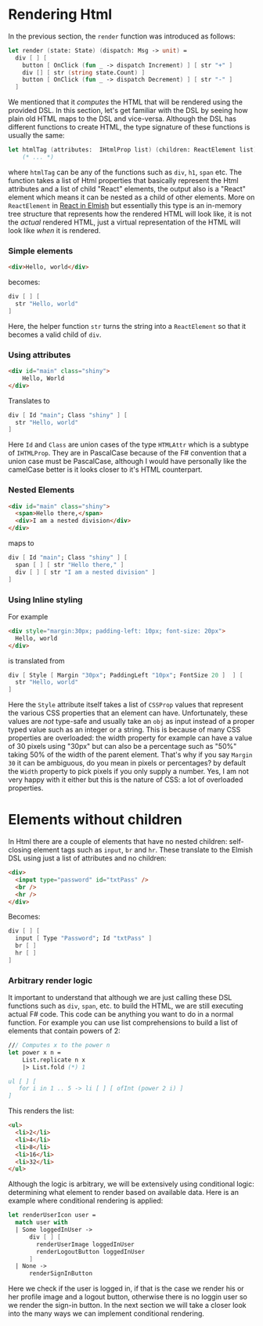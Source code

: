 # Rendering Html

In the previous section, the `render` function was introduced as follows:
```fsharp
let render (state: State) (dispatch: Msg -> unit) =
  div [ ] [
    button [ OnClick (fun _ -> dispatch Increment) ] [ str "+" ]
    div [] [ str (string state.Count) ]
    button [ OnClick (fun _ -> dispatch Decrement) ] [ str "-" ]
  ]
```
We mentioned that it *computes* the HTML that will be rendered using the provided DSL. In this section, let's get familiar with the DSL by seeing how plain old HTML maps to the DSL and vice-versa. Although the DSL has different functions to create HTML, the type signature of these functions is usually the same:
```fsharp
let htmlTag (attributes:  IHtmlProp list) (children: ReactElement list) : ReactElement =
    (* ... *)
```
where `htmlTag` can be any of the functions such as `div`, `h1`, `span` etc. The function takes a list of Html properties that basically represent the Html attributes and a list of child "React" elements, the output also is a "React" element which means it can be nested as a child of other elements. More on `ReactElement` in [React in Elmish](react-in-elmish) but essentially this type is an  in-memory tree structure that represents how the rendered HTML will look like, it is not the *actual* rendered HTML, just a virtual representation of the HTML will look like *when* it is rendered.

### Simple elements
```html
<div>Hello, world</div>
```
becomes:
```fsharp
div [ ] [
  str "Hello, world"
]
```
Here, the helper function `str` turns the string into a `ReactElement` so that it becomes a valid child of `div`.

### Using attributes
```html
<div id="main" class="shiny">
    Hello, World
</div>
```
Translates to
```fsharp
div [ Id "main"; Class "shiny" ] [
  str "Hello, world"
]
```
Here `Id` and `Class` are union cases of the type `HTMLAttr` which is a subtype of `IHTMLProp`. They are in PascalCase because of the F# convention that a union case must be PascalCase, although I would have personally like the camelCase better is it looks closer to it's HTML counterpart.

### Nested Elements
```html
<div id="main" class="shiny">
  <span>Hello there,</span>
  <div>I am a nested division</div>
</div>
```
maps to
```fsharp
div [ Id "main"; Class "shiny" ] [
  span [ ] [ str "Hello there," ]
  div [ ] [ str "I am a nested division" ]
]
```
### Using Inline styling
For example
```html
<div style="margin:30px; padding-left: 10px; font-size: 20px">
  Hello, world
</div>
```
is translated from
```fsharp
div [ Style [ Margin "30px"; PaddingLeft "10px"; FontSize 20 ]  ] [
  str "Hello, world"
]
```
Here the `Style` attribute itself takes a list of `CSSProp` values that represent the various CSS properties that an element can have. Unfortunately, these values are *not* type-safe and usually take an `obj` as input instead of a proper typed value such as an integer or a string. This is because of many CSS properties are overloaded: the width property for example can have a value of 30 pixels using "30px" but can also be a percentage such as "50%" taking 50% of the width of the parent element. That's why if you say `Margin 30` it can be ambiguous, do you mean in pixels or percentages? by default the `Width` property to pick pixels if you only supply a number. Yes, I am not very happy with it either but this is the nature of CSS: a lot of overloaded properties.

# Elements without children
In Html there are a couple of elements that have no nested children: self-closing element tags such as `input`, `br` and `hr`. These translate to the Elmish DSL using just a list of attributes and no children:
```html
<div>
  <input type="password" id="txtPass" />
  <br />
  <hr />
</div>
```
Becomes:
```fsharp
div [ ] [
  input [ Type "Password"; Id "txtPass" ]
  br [ ]
  hr [ ]
]
```

### Arbitrary render logic

It important to understand that although we are just calling these DSL functions such as `div`, `span`, etc. to build the HTML, we are still executing actual F# code. This code can be anything you want to do in a normal function. For example you can use list comprehensions to build a list of elements that contain powers of 2:
```fsharp
/// Computes x to the power n
let power x n =
    List.replicate n x
    |> List.fold (*) 1

ul [ ] [
   for i in 1 .. 5 -> li [ ] [ ofInt (power 2 i) ]
]
```
This renders the list:
```html
<ul>
  <li>2</li>
  <li>4</li>
  <li>8</li>
  <li>16</li>
  <li>32</li>
</ul>
```
Although the logic is arbitrary, we will be extensively using conditional logic: determining what element to render based on available data. Here is an example where conditional rendering is applied:
```fsharp
let renderUserIcon user =
  match user with
  | Some loggedInUser ->
      div [ ] [
        renderUserImage loggedInUser
        renderLogoutButton loggedInUser
      ]
  | None ->
      renderSignInButton
```
Here we check if the user is logged in, if that is the case we render his or her profile image and a logout button, otherwise there is no loggin user so we render the sign-in button. In the next section we will take a closer look into the many ways we can implement conditional rendering.